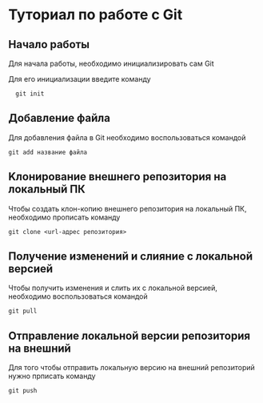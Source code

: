 # Туториал по работе с Git

## Начало работы

Для начала работы, необходимо инициализировать сам Git

Для его инициализации введите команду 

```
  git init
```

## Добавление файла

Для добавления файла в Git необходимо воспользоваться командой 

```
git add название файла
```
## Kлонирование внешнего репозитория на локальный ПК
Чтобы создать клон-копию внешнего репозитория на локальный ПК, необходимо прописать команду
```
git clone <url-адрес репозитория> 
```

## Получение изменений и слияние с локальной версией
Чтобы получить изменения и слить их с локальной версией, необходимо воспользоваться командой
```
git pull
```
## Отправление локальной версии репозитория на внешний
Для того чтобы отправить локальную версию на внешний репозиторий нужно прписать команду
```
git push
```



